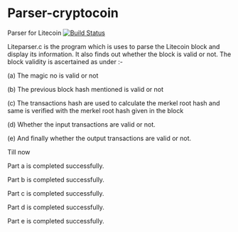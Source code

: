 # Parser-cryptocoin
Parser for Litecoin
[![Build Status](https://travis-ci.org/coolsujit/PA193_test_parser_Litecoin.svg?branch=master)](https://travis-ci.org/coolsujit/PA193_test_parser_Litecoin)


Liteparser.c is the program which is uses to parse the Litecoin block and display its information.
It also finds out whether the block is valid or not.
The block validity is ascertained as under :-

(a) The magic no is valid or not 

(b) The previous block hash mentioned is valid or not

(c) The transactions hash are used to calculate the merkel root hash and same is verified with the merkel root hash given in the block

(d) Whether the input transactions are valid or not.

(e) And finally whether the output transactions are valid or not.

Till now 

Part a is completed successfully.

Part b is completed successfully.

Part c is completed successfully.

Part d is completed successfully.

Part e is completed successfully.
